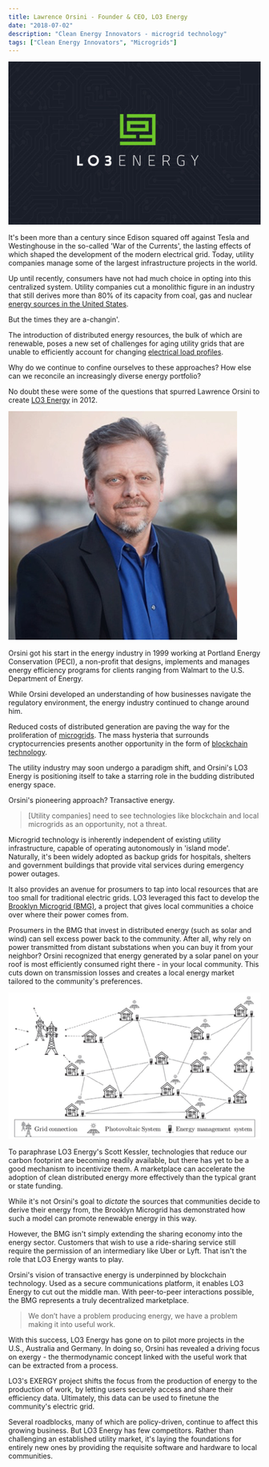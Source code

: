 ```yaml
---
title: Lawrence Orsini - Founder & CEO, LO3 Energy
date: "2018-07-02"
description: "Clean Energy Innovators - microgrid technology"
tags: ["Clean Energy Innovators", "Microgrids"]
---
```


![](./lo3energy.jpg)

It's been more than a century since Edison
squared off against Tesla and Westinghouse in the so-called 'War of the
Currents', the lasting effects of which shaped the development of the
modern electrical grid. Today, utility companies manage some of the
largest infrastructure projects in the world.

Up until recently, consumers have not had much choice in opting into
this centralized system. Utility companies cut a monolithic figure in an
industry that still derives more than 80% of its capacity from coal, gas
and nuclear [energy sources in the United
States](https://www.eia.gov/tools/faqs/faq.php?id=427&t=3).

But the times they are a-changin'.

The introduction of distributed energy resources, the bulk of which are
renewable, poses a new set of challenges for aging utility grids that
are unable to efficiently account for changing [electrical load
profiles](https://www.energy.gov/eere/articles/confronting-duck-curve-how-address-over-generation-solar-energy).

Why do we continue to confine ourselves to these approaches? How else
can we reconcile an increasingly diverse energy portfolio?

No doubt these were some of the questions that spurred Lawrence Orsini to create [LO3
Energy](https://lo3energy.com/) in 2012.

![](./lawrence_orsini.png)

Orsini got his start in the energy industry in 1999 working at Portland
Energy Conservation (PECI), a non-profit that designs, implements and
manages energy efficiency programs for clients ranging from Walmart to
the U.S. Department of Energy.

While Orsini developed an understanding of how businesses navigate the
regulatory environment, the energy industry continued to change around
him.

Reduced costs of distributed generation are paving the way for the
proliferation of
[microgrids](https://www.energy.gov/articles/how-microgrids-work). The
mass hysteria that surrounds cryptocurrencies presents another
opportunity in the form of [blockchain
technology](https://blockgeeks.com/guides/what-is-blockchain-technology/).

The utility industry may soon undergo a paradigm shift, and Orsini's LO3
Energy is positioning itself to take a starring role in the budding
distributed energy space.

Orsini's pioneering approach? Transactive energy.

> [Utility companies] need to see technologies like blockchain and local microgrids as an opportunity, not a threat.

Microgrid technology is inherently independent of existing utility
infrastructure, capable of operating autonomously in 'island mode'.
Naturally, it's been widely adopted as backup grids for hospitals,
shelters and government buildings that provide vital services during
emergency power outages.

It also provides an avenue for prosumers to tap into local resources
that are too small for traditional electric grids. LO3 leveraged this
fact to develop the [Brooklyn Microgrid
(BMG)](https://www.sciencedirect.com/science/article/pii/S030626191730805X?via%3Dihub),
a project that gives local communities a choice over where their power
comes from.

Prosumers in the BMG that invest in distributed energy (such as solar and wind) can sell
excess power back to the community. After all, why rely on power
transmitted from distant substations when you can buy it from your
neighbor? Orsini recognized that energy generated by a solar panel on
your roof is most efficiently consumed right there - in your local
community. This cuts down on transmission losses and creates a local
energy market tailored to the community's preferences.

![](./microgrid_setup.png)

To paraphrase LO3 Energy's Scott Kessler, technologies that reduce our
carbon footprint are becoming readily available, but there has yet to be
a good mechanism to incentivize them. A marketplace can accelerate the
adoption of clean distributed energy more effectively than the typical
grant or state funding.

While it's not Orsini's goal to *dictate* the sources that communities
decide to derive their energy from, the Brooklyn Microgrid has
demonstrated how such a model can promote renewable energy in this way.

However, the BMG isn't simply extending the sharing economy into the
energy sector. Customers that wish to use a ride-sharing service still
require the permission of an intermediary like Uber or Lyft. That isn't
the role that LO3 Energy wants to play.

Orsini's vision of transactive energy is underpinned by blockchain
technology. Used as a secure communications platform, it enables LO3
Energy to cut out the middle man. With peer-to-peer interactions
possible, the BMG represents a truly decentralized marketplace.

> We don’t have a problem producing energy, we have a problem making it into useful work.

With this success, LO3 Energy has gone on to pilot more projects in the
U.S., Australia and Germany. In doing so, Orsini has revealed a driving
focus on exergy - the thermodynamic concept linked with the useful work
that can be extracted from a process.

LO3's EXERGY project shifts the focus from the production of energy to
the production of work, by letting users securely access and share their
efficiency data. Ultimately, this data can be used to finetune the
community's electric grid.

Several roadblocks, many of which are policy-driven, continue to affect
this growing business. But LO3 Energy has few competitors. Rather than
challenging an established utility market, it's laying the foundations
for entirely new ones by providing the requisite software and hardware
to local communities.